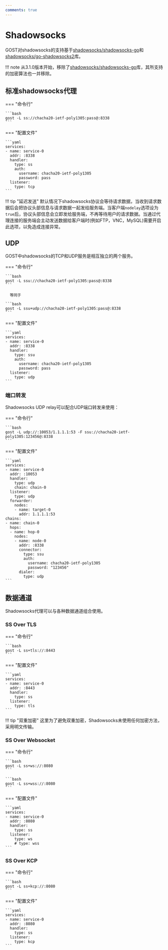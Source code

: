 ```yaml
---
comments: true
---
```


# Shadowsocks

GOST对shadowsocks的支持基于[shadowsocks/shadowsocks-go](https://github.com/shadowsocks/shadowsocks-go)和[shadowsocks/go-shadowsocks2](https://github.com/shadowsocks/go-shadowsocks2)库。

!!! note
    从3.1.0版本开始，移除了[shadowsocks/shadowsocks-go](https://github.com/shadowsocks/shadowsocks-go)库，其所支持的加密算法也一并移除。

## 标准shadowsocks代理

=== "命令行"

    ```bash
    gost -L ss://chacha20-ietf-poly1305:pass@:8338
    ```

=== "配置文件"

    ```yaml
    services:
    - name: service-0
      addr: :8338
      handler:
        type: ss
        auth:
          username: chacha20-ietf-poly1305
          password: pass
      listener:
        type: tcp
    ```

!!! tip "延迟发送"
    默认情况下shadowsocks协议会等待请求数据，当收到请求数据后会把协议头部信息与请求数据一起发给服务端。当客户端`nodelay`选项设为`true`后，协议头部信息会立即发给服务端，不再等待用户的请求数据。当通过代理连接的服务端会主动发送数据给客户端时(例如FTP，VNC，MySQL)需要开启此选项，以免造成连接异常。


## UDP

GOST中shadowsocks的TCP和UDP服务是相互独立的两个服务。

=== "命令行"

    ```bash
    gost -L ssu://chacha20-ietf-poly1305:pass@:8338
    ```

	  等同于

    ```bash
    gost -L ssu+udp://chacha20-ietf-poly1305:pass@:8338
    ```

=== "配置文件"

    ```yaml
    services:
    - name: service-0
      addr: :8338
      handler:
        type: ssu
        auth:
          username: chacha20-ietf-poly1305
          password: pass
      listener:
        type: udp
    ```

### 端口转发

Shadowsocks UDP relay可以配合UDP端口转发来使用：

=== "命令行"

    ```bash
    gost -L udp://:10053/1.1.1.1:53 -F ssu://chacha20-ietf-poly1305:123456@:8338
    ```

=== "配置文件"

    ```yaml
    services:
    - name: service-0
      addr: :10053
      handler:
        type: udp
        chain: chain-0
      listener:
        type: udp
      forwarder:
        nodes:
        - name: target-0
          addr: 1.1.1.1:53
    chains:
    - name: chain-0
      hops:
      - name: hop-0
        nodes:
        - name: node-0
          addr: :8338
          connector:
            type: ssu
            auth:
              username: chacha20-ietf-poly1305
              password: "123456"
          dialer:
            type: udp
    ```

## 数据通道

Shadowsocks代理可以与各种数据通道组合使用。

### SS Over TLS

=== "命令行"

    ```bash
    gost -L ss+tls://:8443
    ```

=== "配置文件"

    ```yaml
    services:
    - name: service-0
      addr: :8443
      handler:
        type: ss
      listener:
        type: tls
    ```

!!! tip "双重加密"
    这里为了避免双重加密，Shadowsocks未使用任何加密方法，采用明文传输。

### SS Over Websocket

=== "命令行"

    ```bash
    gost -L ss+ws://:8080
    ```

    ```bash
    gost -L ss+wss://:8080
    ```

=== "配置文件"

    ```yaml
    services:
    - name: service-0
      addr: :8080
      handler:
        type: ss
      listener:
        type: ws
        # type: wss
    ```

### SS Over KCP

=== "命令行"

    ```bash
    gost -L ss+kcp://:8080
    ```

=== "配置文件"

    ```yaml
    services:
    - name: service-0
      addr: :8080
      handler:
        type: ss
      listener:
        type: kcp
    ```